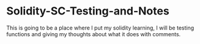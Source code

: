 # Solidity-SC-Testing-and-Notes
This is going to be a place where I put my solidity learning, I will be testing functions and giving my thoughts about what it does with comments.
